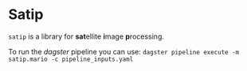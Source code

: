 # Satip

`satip` is a library for <b>sat</b>ellite <b>i</b>mage <b>p</b>rocessing.

To run the *dagster* pipeline you can use: `dagster pipeline execute -m satip.mario -c pipeline_inputs.yaml`